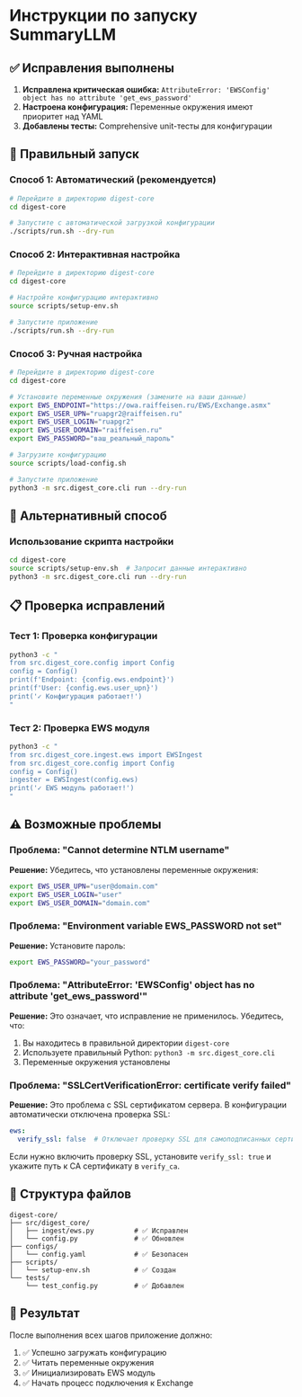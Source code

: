 # Инструкции по запуску SummaryLLM

## ✅ Исправления выполнены

1. **Исправлена критическая ошибка:** `AttributeError: 'EWSConfig' object has no attribute 'get_ews_password'`
2. **Настроена конфигурация:** Переменные окружения имеют приоритет над YAML
3. **Добавлены тесты:** Comprehensive unit-тесты для конфигурации

## 🚀 Правильный запуск

### Способ 1: Автоматический (рекомендуется)

```bash
# Перейдите в директорию digest-core
cd digest-core

# Запустите с автоматической загрузкой конфигурации
./scripts/run.sh --dry-run
```

### Способ 2: Интерактивная настройка

```bash
# Перейдите в директорию digest-core
cd digest-core

# Настройте конфигурацию интерактивно
source scripts/setup-env.sh

# Запустите приложение
./scripts/run.sh --dry-run
```

### Способ 3: Ручная настройка

```bash
# Перейдите в директорию digest-core
cd digest-core

# Установите переменные окружения (замените на ваши данные)
export EWS_ENDPOINT="https://owa.raiffeisen.ru/EWS/Exchange.asmx"
export EWS_USER_UPN="ruapgr2@raiffeisen.ru"
export EWS_USER_LOGIN="ruapgr2"
export EWS_USER_DOMAIN="raiffeisen.ru"
export EWS_PASSWORD="ваш_реальный_пароль"

# Загрузите конфигурацию
source scripts/load-config.sh

# Запустите приложение
python3 -m src.digest_core.cli run --dry-run
```

## 🔧 Альтернативный способ

### Использование скрипта настройки

```bash
cd digest-core
source scripts/setup-env.sh  # Запросит данные интерактивно
python3 -m src.digest_core.cli run --dry-run
```

## 📋 Проверка исправлений

### Тест 1: Проверка конфигурации

```bash
python3 -c "
from src.digest_core.config import Config
config = Config()
print(f'Endpoint: {config.ews.endpoint}')
print(f'User: {config.ews.user_upn}')
print('✓ Конфигурация работает!')
"
```

### Тест 2: Проверка EWS модуля

```bash
python3 -c "
from src.digest_core.ingest.ews import EWSIngest
from src.digest_core.config import Config
config = Config()
ingester = EWSIngest(config.ews)
print('✓ EWS модуль работает!')
"
```

## ⚠️ Возможные проблемы

### Проблема: "Cannot determine NTLM username"
**Решение:** Убедитесь, что установлены переменные окружения:
```bash
export EWS_USER_UPN="user@domain.com"
export EWS_USER_LOGIN="user"
export EWS_USER_DOMAIN="domain.com"
```

### Проблема: "Environment variable EWS_PASSWORD not set"
**Решение:** Установите пароль:
```bash
export EWS_PASSWORD="your_password"
```

### Проблема: "AttributeError: 'EWSConfig' object has no attribute 'get_ews_password'"
**Решение:** Это означает, что исправление не применилось. Убедитесь, что:
1. Вы находитесь в правильной директории `digest-core`
2. Используете правильный Python: `python3 -m src.digest_core.cli`
3. Переменные окружения установлены

### Проблема: "SSLCertVerificationError: certificate verify failed"
**Решение:** Это проблема с SSL сертификатом сервера. В конфигурации автоматически отключена проверка SSL:
```yaml
ews:
  verify_ssl: false  # Отключает проверку SSL для самоподписанных сертификатов
```

Если нужно включить проверку SSL, установите `verify_ssl: true` и укажите путь к CA сертификату в `verify_ca`.

## 📁 Структура файлов

```
digest-core/
├── src/digest_core/
│   ├── ingest/ews.py          # ✅ Исправлен
│   └── config.py              # ✅ Обновлен
├── configs/
│   └── config.yaml            # ✅ Безопасен
├── scripts/
│   └── setup-env.sh           # ✅ Создан
└── tests/
    └── test_config.py         # ✅ Добавлен
```

## 🎯 Результат

После выполнения всех шагов приложение должно:
1. ✅ Успешно загружать конфигурацию
2. ✅ Читать переменные окружения
3. ✅ Инициализировать EWS модуль
4. ✅ Начать процесс подключения к Exchange

